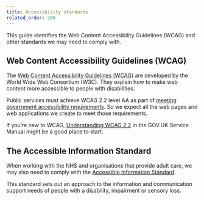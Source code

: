 ```yaml
---
title: Accessibility standards
related_order: 200
---
```


This guide identifies the Web Content Accessibility Guidelines (WCAG) and other standards we may need to comply with.

## Web Content Accessibility Guidelines (WCAG)

The [Web Content Accessibility Guidelines (WCAG)](https://www.w3.org/WAI/standards-guidelines/wcag/) are developed by the 
World Wide Web Consortium (W3C). They explain how to make web content more accessible to people with disabilities.

Public services must achieve WCAG 2.2 level AA as part of
[meeting government accessibility requirements](/introduction/obligations.md#public-sector-bodies-accessibility-regulations).
So we expect all the web pages and web applications we create to meet those requirements.

If you’re new to WCAG, [Understanding WCAG 2.2](https://www.gov.uk/service-manual/helping-people-to-use-your-service/understanding-wcag)
in the GOV.UK Service Manual might be a good place to start.

## The Accessible Information Standard

When working with the NHS and organisations that provide adult care, we may also need to comply with the
[Accessible Information Standard](https://www.england.nhs.uk/about/equality/equality-hub/patient-equalities-programme/equality-frameworks-and-information-standards/accessibleinfo/).

This standard sets out an approach to the information and communication support needs of people with a
disability, impairment or sensory loss.
